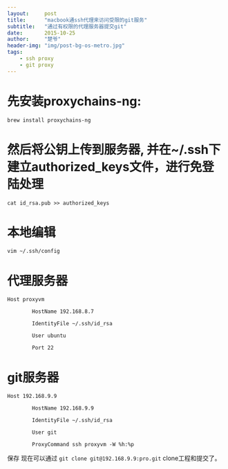 ```yaml
---
layout:     post
title:      "macbook通ssh代理来访问受限的git服务"
subtitle:   "通过有权限的代理服务器提交git"
date:       2015-10-25
author:     "楚爷"
header-img: "img/post-bg-os-metro.jpg"
tags:
    - ssh proxy
    - git proxy
---
```



# 先安装proxychains-ng:

`brew install proxychains-ng`

# 然后将公钥上传到服务器, 并在~/.ssh下建立authorized_keys文件，进行免登陆处理

`cat id_rsa.pub >> authorized_keys`

# 本地编辑


`vim ~/.ssh/config`

# 代理服务器

```
Host proxyvm

        HostName 192.168.8.7

        IdentityFile ~/.ssh/id_rsa

        User ubuntu

        Port 22
```

# git服务器


```
Host 192.168.9.9

        HostName 192.168.9.9

        IdentityFile ~/.ssh/id_rsa

        User git

        ProxyCommand ssh proxyvm -W %h:%p
```

保存
现在可以通过
`git clone git@192.168.9.9:pro.git`
clone工程和提交了。
